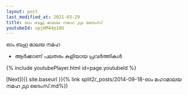 ```yaml
---
layout: post
last_modified_at: 2021-03-29
title: ഓം ബഹു മാലയ നമഹ ൧൧ ടൈംസ്
youtubeId: upjHM44p10U
---
```

 
 
 ഓം ബഹു മാലയ നമഹ 
 
 -  ആർക്കാണ് പലതരം കളിയായ പ്രവർത്തികൾ 
 
  
 
  
 
 
 
 
 
 


{% include youtubePlayer.html id=page.youtubeId %}
 
[Next]({{ site.baseurl }}{% link  split2/_posts/2014-09-18-ഓം മഹാമാലയ നമഹ ൧൧ ടൈംസ്.md%})
 
